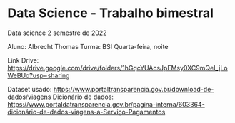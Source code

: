 # Data Science - Trabalho bimestral
Data science 2 semestre de 2022

Aluno: Albrecht Thomas
Turma: BSI Quarta-feira, noite

Link Drive: https://drive.google.com/drive/folders/1hGqcYUAcsJpFMsy0XC9mQeI_jLoWeBUo?usp=sharing

Dataset usado: https://www.portaltransparencia.gov.br/download-de-dados/viagens
Dicionário de dados: https://www.portaldatransparencia.gov.br/pagina-interna/603364-dicionário-de-dados-viagens-a-Serviço-Pagamentos
